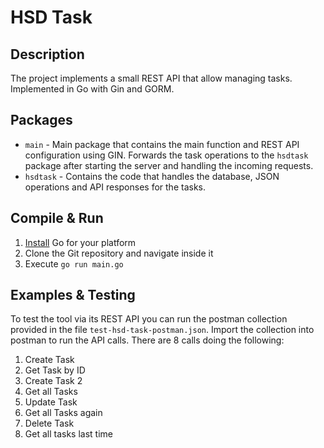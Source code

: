 # HSD Task

## Description
The project implements a small REST API that allow managing tasks. Implemented in Go with Gin and GORM.

## Packages
- `main` - Main package that contains the main function and REST API configuration using GIN. Forwards the task operations to the `hsdtask` package after starting the server and handling the incoming requests.
- `hsdtask` - Contains the code that handles the database, JSON operations and API responses for the tasks.

## Compile & Run
1. [Install](https://go.dev/doc/install) Go for your platform
1. Clone the Git repository and navigate inside it
1. Execute `go run main.go`

## Examples & Testing
To test the tool via its REST API you can run the postman collection provided in the file `test-hsd-task-postman.json`. Import the collection into postman to run the API calls.
There are 8 calls doing the following:
1. Create Task
1. Get Task by ID
1. Create Task 2
1. Get all Tasks
1. Update Task
1. Get all Tasks again
1. Delete Task
1. Get all tasks last time

